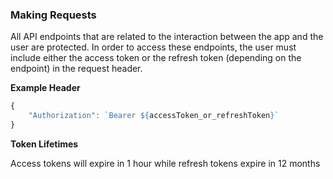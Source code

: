 ### Making Requests

All API endpoints that are related to the interaction between the app and the user are protected.
In order to access these endpoints, the user must include either the access token or the refresh token (depending
on the endpoint) in the request header.

**Example Header**

```js
{
    "Authorization": `Bearer ${accessToken_or_refreshToken}`
}
```

**Token Lifetimes**

Access tokens will expire in 1 hour while refresh tokens expire in 12 months
